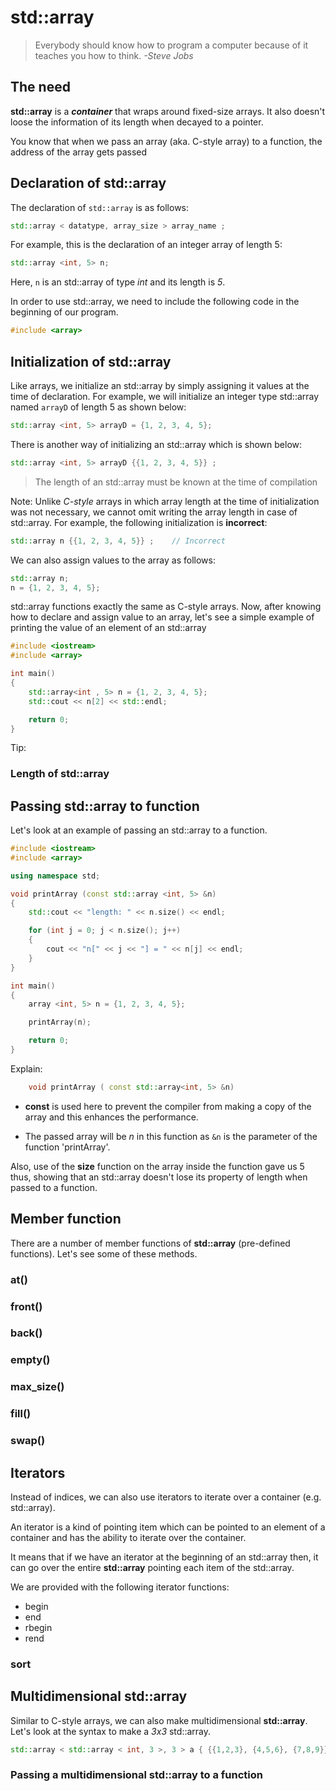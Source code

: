 # std::array

> Everybody should know how to program a computer because of it teaches you how to think.
> _-Steve Jobs_

## The need

**std::array** is a ***container*** that wraps around fixed-size arrays. It also doesn't loose the information of its length when decayed to a pointer.

You know that when we pass an array (aka. C-style array) to a function, the address of the array gets passed

## Declaration of std::array

The declaration of `std::array` is as follows:

```c++
std::array < datatype, array_size > array_name ;
```

For example, this is the declaration of an integer array of length 5:

```c++
std::array <int, 5> n;
```

Here, `n` is an std::array of type *int* and its length is *5*.

In order to use std::array, we need to include the following code in the beginning of our program.

```c++
#include <array>
```

## Initialization of std::array

Like arrays, we initialize an std::array by simply assigning it values at the time of declaration. For example, we will initialize an integer type std::array named `arrayD` of length 5 as shown below:

```c++
std::array <int, 5> arrayD = {1, 2, 3, 4, 5};
```

There is another way of initializing an std::array which is shown below:

```c++
std::array <int, 5> arrayD {{1, 2, 3, 4, 5}} ;
```

> The length of an std::array must be known at the time of compilation

Note: Unlike *C-style* arrays in which array length at the time of initialization was not necessary, we cannot omit writing the array length in case of std::array. For example, the following initialization is **incorrect**:

```c++
std::array n {{1, 2, 3, 4, 5}} ;    // Incorrect
```

We can also assign values to the array as follows:

```c++
std::array n;
n = {1, 2, 3, 4, 5};
```

std::array functions exactly the same as C-style arrays. Now, after knowing how to declare and assign value to an array, let's see a simple example of printing the value of an element of an std::array

```c++
#include <iostream>
#include <array>

int main()
{
    std::array<int , 5> n = {1, 2, 3, 4, 5};
    std::cout << n[2] << std::endl;

    return 0;
}
```

Tip:


### Length of std::array

## Passing std::array to function

Let's look at an example of passing an std::array to a function.

```c++
#include <iostream>
#include <array>

using namespace std;

void printArray (const std::array <int, 5> &n)
{
    std::cout << "length: " << n.size() << endl;

    for (int j = 0; j < n.size(); j++)
    {
        cout << "n[" << j << "] = " << n[j] << endl;
    }
}

int main()
{
    array <int, 5> n = {1, 2, 3, 4, 5};

    printArray(n);

    return 0;
}
```

Explain:

```c++
    void printArray ( const std::array<int, 5> &n)
```

- __const__ is used here to prevent the compiler from making a copy of the array and this enhances the performance.

- The passed array will be _n_ in this function as `&n` is the parameter of the function 'printArray'.

Also, use of the __size__ function on the array inside the function gave us 5 thus, showing that an std::array doesn't lose its property of length when passed to a function.

## Member function

There are a number of member functions of __std::array__ (pre-defined functions). Let's see some of these methods.

### at()

### front()

### back()

### empty()

### max_size()

### fill()

### swap()

## Iterators

Instead of indices, we can also use iterators to iterate over a container (e.g. std::array).

An iterator is a kind of pointing item which can be pointed to an element of a container and has the ability to iterate over the container.

It means that if we have an iterator at the beginning of an std::array then, it can go over the entire __std::array__ pointing each item of the std::array.

We are provided with the following iterator functions:

- begin
- end
- rbegin
- rend

### sort

## Multidimensional std::array

Similar to C-style arrays, we can also make multidimensional __std::array__. Let's look at the syntax to make a _3x3_ std::array.

```c++
std::array < std::array < int, 3 >, 3 > a { {{1,2,3}, {4,5,6}, {7,8,9}} };
```

### Passing a multidimensional std::array to a function
